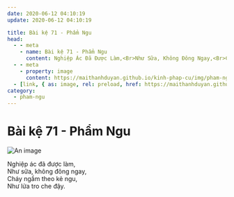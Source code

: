 ```yaml
---
date: 2020-06-12 04:10:19
update: 2020-06-12 04:10:19

title: Bài kệ 71 - Phẩm Ngu
head:
  - - meta
    - name: Bài kệ 71 - Phẩm Ngu
      content: Nghiệp Ác Đã Được Làm,<Br>Như Sữa, Không Đông Ngay,<Br>Cháy Ngầm Theo Kẻ Ngu,<Br>Như Lửa Tro Che Đậy.<Br>
  - - meta
    - property: image
      content: https://maithanhduyan.github.io/kinh-phap-cu/img/pham-ngu/pham-ngu-071.jpg
  - [link, { as: image, rel: preload, href: https://maithanhduyan.github.io/kinh-phap-cu/img/pham-ngu/pham-ngu-071.jpg }]
category:
  - pham-ngu
---
```


# Bài kệ 71 - Phẩm Ngu

![An image](/img/pham-ngu/pham-ngu-071.jpg)

Nghiệp ác đã được làm,<br>Như sữa, không đông ngay,<br>Cháy ngầm theo kẻ ngu,<br>Như lửa tro che đậy.<br>
